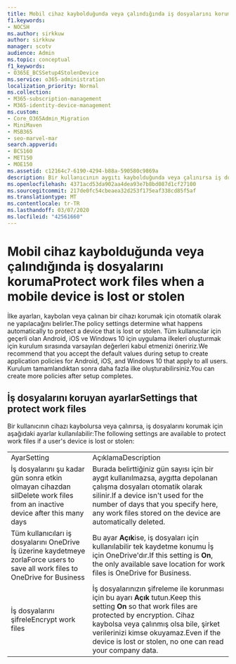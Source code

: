 ```yaml
---
title: Mobil cihaz kaybolduğunda veya çalındığında iş dosyalarını koruma
f1.keywords:
- NOCSH
ms.author: sirkkuw
author: sirkkuw
manager: scotv
audience: Admin
ms.topic: conceptual
f1_keywords:
- O365E_BCSSetup4StolenDevice
ms.service: o365-administration
localization_priority: Normal
ms.collection:
- M365-subscription-management
- M365-identity-device-management
ms.custom:
- Core_O365Admin_Migration
- MiniMaven
- MSB365
- seo-marvel-mar
search.appverid:
- BCS160
- MET150
- MOE150
ms.assetid: c12164c7-6190-4294-b88a-590580c9869a
description: Bir kullanıcının aygıtı kaybolduğunda veya çalınırsa iş dosyalarını korumak için Microsoft 365 Business'ta kullanılabilen ayarlar hakkında bilgi edinin.
ms.openlocfilehash: 4371acd53da902aa4dea93e7b8bd087d1cf27100
ms.sourcegitcommit: 217de0fc54cbeaea32d253f175eaf338cd85f5af
ms.translationtype: MT
ms.contentlocale: tr-TR
ms.lasthandoff: 03/07/2020
ms.locfileid: "42561660"
---
```

# <a name="protect-work-files-when-a-mobile-device-is-lost-or-stolen"></a><span data-ttu-id="71e44-103">Mobil cihaz kaybolduğunda veya çalındığında iş dosyalarını koruma</span><span class="sxs-lookup"><span data-stu-id="71e44-103">Protect work files when a mobile device is lost or stolen</span></span>

<span data-ttu-id="71e44-104">İlke ayarları, kaybolan veya çalınan bir cihazı korumak için otomatik olarak ne yapılacağını belirler.</span><span class="sxs-lookup"><span data-stu-id="71e44-104">The policy settings determine what happens automatically to protect a device that is lost or stolen.</span></span> <span data-ttu-id="71e44-105">Tüm kullanıcılar için geçerli olan Android, iOS ve Windows 10 için uygulama ilkeleri oluşturmak için kurulum sırasında varsayılan değerleri kabul etmenizi öneririz.</span><span class="sxs-lookup"><span data-stu-id="71e44-105">We recommend that you accept the default values during setup to create application policies for Android, iOS, and Windows 10 that apply to all users.</span></span> <span data-ttu-id="71e44-106">Kurulum tamamlandıktan sonra daha fazla ilke oluşturabilirsiniz.</span><span class="sxs-lookup"><span data-stu-id="71e44-106">You can create more policies after setup completes.</span></span>
  
## <a name="settings-that-protect-work-files"></a><span data-ttu-id="71e44-107">İş dosyalarını koruyan ayarlar</span><span class="sxs-lookup"><span data-stu-id="71e44-107">Settings that protect work files</span></span>

<span data-ttu-id="71e44-108">Bir kullanıcının cihazı kaybolursa veya çalınırsa, iş dosyalarını korumak için aşağıdaki ayarlar kullanılabilir:</span><span class="sxs-lookup"><span data-stu-id="71e44-108">The following settings are available to protect work files if a user's device is lost or stolen:</span></span>
  
|||
|:-----|:-----|
|<span data-ttu-id="71e44-109">Ayar</span><span class="sxs-lookup"><span data-stu-id="71e44-109">Setting</span></span>  <br/> |<span data-ttu-id="71e44-110">Açıklama</span><span class="sxs-lookup"><span data-stu-id="71e44-110">Description</span></span>  <br/> |
|<span data-ttu-id="71e44-111">İş dosyalarını şu kadar gün sonra etkin olmayan cihazdan sil</span><span class="sxs-lookup"><span data-stu-id="71e44-111">Delete work files from an inactive device after this many days</span></span>  <br/> |<span data-ttu-id="71e44-112">Burada belirttiğiniz gün sayısı için bir aygıt kullanılmazsa, aygıtta depolanan çalışma dosyaları otomatik olarak silinir.</span><span class="sxs-lookup"><span data-stu-id="71e44-112">If a device isn't used for the number of days that you specify here, any work files stored on the device are automatically deleted.</span></span>  <br/> |
|<span data-ttu-id="71e44-113">Tüm kullanıcıları iş dosyalarını OneDrive İş üzerine kaydetmeye zorla</span><span class="sxs-lookup"><span data-stu-id="71e44-113">Force users to save all work files to OneDrive for Business</span></span>  <br/> |<span data-ttu-id="71e44-114">Bu ayar **Açık**ise, iş dosyaları için kullanılabilir tek kaydetme konumu İş için OneDrive'dır.</span><span class="sxs-lookup"><span data-stu-id="71e44-114">If this setting is **On**, the only available save location for work files is OneDrive for Business.</span></span>  <br/> |
|<span data-ttu-id="71e44-115">İş dosyalarını şifrele</span><span class="sxs-lookup"><span data-stu-id="71e44-115">Encrypt work files</span></span>  <br/> |<span data-ttu-id="71e44-116">İş dosyalarınızın şifreleme ile korunması için bu ayarı **Açık** tutun.</span><span class="sxs-lookup"><span data-stu-id="71e44-116">Keep this setting **On** so that work files are protected by encryption.</span></span> <span data-ttu-id="71e44-117">Cihaz kaybolsa veya çalınmış olsa bile, şirket verilerinizi kimse okuyamaz.</span><span class="sxs-lookup"><span data-stu-id="71e44-117">Even if the device is lost or stolen, no one can read your company data.</span></span>  <br/> |
   

